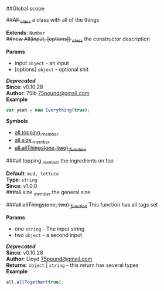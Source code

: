 ##Global scope
<a name="All"></a>

##~~All <sub>*class*</sub>~~
a class with all of the things

**Extends**: `Number`  
<a name="All"></a>
##~~new All(input, [options]) <sub>*class*</sub>~~
the constructor description

**Params**

- input `object` - an input
- [options] `object` - optional shit

***Deprecated***  
**Since**: v0.10.28  
**Author**: 75lb <75pound@gmail.com>  
**Example**  
```js
var yeah = new Everything(true);
```
**Symbols**  
  * [all.topping <sub>*member*</sub>](#All#topping)
  * [all.size <sub>*member*</sub>](#All#size)
  * [~~all.allThings(one, two) <sub>*function*</sub>~~](#All#allThings)

<a name="All#topping"></a>
###all.topping <sub>*member*</sub>
the ingredients on top

**Default**: `mud, lettuce`  
**Type**: `string`  
**Since**: v1.0.0  
<a name="All#size"></a>
###all.size <sub>*member*</sub>
the general size

  
<a name="All#allThings"></a>
###~~all.allThings(one, two) <sub>*function*</sub>~~
This function has all tags set

**Params**

- one `string` - The input string
- two `object` - a second input

***Deprecated***  
**Since**: v0.10.28  
**Author**: Lloyd <75pound@gmail.com>  
**Returns**: `object` | `string` - this return has several types  
**Example**  
```js
all.allTogether(true);
```
